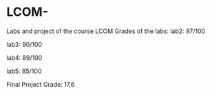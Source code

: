 # LCOM-
Labs and project of the course LCOM
Grades of the labs:
lab2: 97/100

lab3: 90/100

lab4: 89/100

lab5: 85/100


Final Project Grade: 17,6


